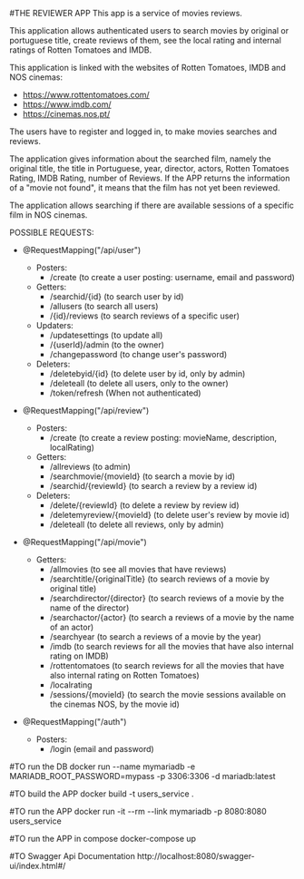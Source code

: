 #THE REVIEWER APP
This app is a service of movies reviews.

This application allows authenticated users to search movies by original or portuguese title, create reviews of them,
see the local rating and internal ratings of Rotten Tomatoes and IMDB.

This application is linked with the websites of Rotten Tomatoes, IMDB and NOS cinemas:
 - https://www.rottentomatoes.com/
 - https://www.imdb.com/
 - https://cinemas.nos.pt/

The users have to register and logged in, to make movies searches and reviews.

The application gives information about the searched film, namely the original title, the title in Portuguese, year,
director, actors, Rotten Tomatoes Rating, IMDB Rating, number of Reviews. If the APP returns the information of a "movie 
not found", it means that the film has not yet been reviewed.

The application allows searching if there are available sessions of a specific film in NOS cinemas.

POSSIBLE REQUESTS:

- @RequestMapping("/api/user")
  - Posters:
    - /create (to create a user posting: username, email and password)
  - Getters:
    - /searchid/{id} (to search user by id)
    - /allusers (to search all users)
    - /{id}/reviews (to search reviews of a specific user)
  - Updaters:
    - /updatesettings (to update all)
    - /{userId}/admin (to the owner)
    - /changepassword (to change user's password)
  - Deleters:
    - /deletebyid/{id} (to delete user by id, only by admin)
    - /deleteall (to delete all users, only to the owner)
    - /token/refresh (When not authenticated)


- @RequestMapping("/api/review")
  - Posters:
    - /create (to create a review posting: movieName, description, localRating)
  - Getters:
    - /allreviews (to admin)
    - /searchmovie/{movieId} (to search a movie by id)
    - /searchid/{reviewId} (to search a review by a review id)
  - Deleters:
    - /delete/{reviewId} (to delete a review by review id)
    - /deletemyreview/{movieId} (to delete user's review by movie id)
    - /deleteall (to delete all reviews, only by admin)


- @RequestMapping("/api/movie")
  - Getters:
    - /allmovies (to see all movies that have reviews)
    - /searchtitle/{originalTitle} (to search reviews of a movie by original title)
    - /searchdirector/{director} (to search reviews of a movie by the name of the director)
    - /searchactor/{actor} (to search a reviews of a movie by the name of an actor)
    - /searchyear (to search a reviews of a movie by the year)
    - /imdb (to search reviews for all the movies that have also internal rating on IMDB)
    - /rottentomatoes (to search reviews for all the movies that have also internal rating on Rotten Tomatoes)
    - /localrating 
    - /sessions/{movieId} (to search the movie sessions available on the cinemas NOS, by the movie id)
    

- @RequestMapping("/auth")
  - Posters:
    - /login (email and password)
    

#TO run the DB
docker run --name mymariadb -e MARIADB_ROOT_PASSWORD=mypass -p 3306:3306 -d mariadb:latest


#TO build the APP
docker build -t users_service .


#TO run the APP
docker run -it --rm --link mymariadb  -p 8080:8080 users_service


#TO run the APP in compose
docker-compose up

#TO Swagger Api Documentation
http://localhost:8080/swagger-ui/index.html#/